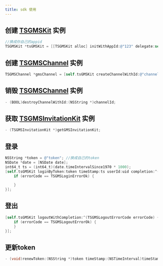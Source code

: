 ```yaml
---
title: sdk 使用
---
```

## 创建 [TSGMSKit](./TSGMSKit.md) 实例
```objectivec
//换成你自己的appid
TSGMSKit *tsGMSKit = [[TSGMSKit alloc] initWithAppId:@"123" delegate:self];
```

## 创建 [TSGMSChannel](./TSGMSChannel.md) 实例
```objectivec
TSGMSChannel *gmsChannel = [self.tsGMSKit createChannelWithId:@"channelId" delegate:self];
```

## 销毁 [TSGMSChannel](./TSGMSChannel.md) 实例
```objectivec
- (BOOL)destroyChannelWithId:(NSString *)channelId;
```

## 获取 [TSGMSInvitationKit](./TSGMSInvitationKit.md) 实例
```objectivec
- (TSGMSInvitationKit *)getGMSInvitationKit;
```

## 登录
```objectivec
NSString *token = @"token"; //换成自己的token
NSDate *date = [NSDate date];
int64_t ts = (int64_t)(date.timeIntervalSince1970 * 1000);
[self.tsGMSKit loginByToken:token timeStamp:ts userId:uid completion:^(TSGMSLoginErrorCode errorCode) {
    if (errorCode == TSGMSLoginErrorOk) {
        
    }
}];
```

## 登出
```objectivec
[self.tsGMSKit logoutWithCompletion:^(TSGMSLogoutErrorCode errorCode) {
    if (errorCode == TSGMSLogoutErrorOk) {
    }
}];
```

## 更新token
```objectivec
- (void)renewToken:(NSString *)token timeStamp:(NSTimeInterval)timeStamp completion:(TSGMSRenewTokenBlock)completionBlock;
```
